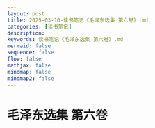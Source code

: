 ```yaml
---
layout: post
title: 2025-03-10-读书笔记《毛泽东选集 第六卷》.md
categories: [读书笔记]
description: 
keywords: 读书笔记《毛泽东选集 第六卷》.md
mermaid: false
sequence: false
flow: false
mathjax: false
mindmap: false
mindmap2: false
---
```

# 毛泽东选集 第六卷 